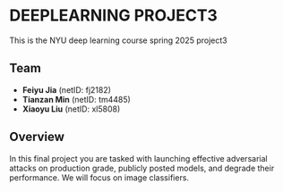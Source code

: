 # DEEPLEARNING PROJECT3

This is the NYU deep learning course  spring 2025 project3
## Team

- **Feiyu Jia** (netID: fj2182)  
- **Tianzan Min** (netID: tm4485)  
- **Xiaoyu Liu** (netID: xl5808)  

## Overview
In this final project you are tasked with launching effective adversarial attacks on production grade, publicly posted models, and degrade their performance.
We will focus on image classifiers. 
